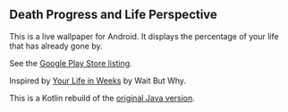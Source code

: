 ## Death Progress and Life Perspective

This is a live wallpaper for Android. It displays the percentage of your life that has already gone by. 

See the [Google Play Store listing](https://play.google.com/store/apps/details?id=com.machinerychorus.lifeprogresswallpaper).

Inspired by [Your Life in Weeks](https://waitbutwhy.com/2014/05/life-weeks.html) by Wait But Why.

This is a Kotlin rebuild of the [original Java version](https://github.com/ethanmdavidson/DeathProgressOriginal).

